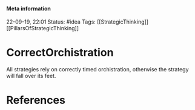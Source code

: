 #### Meta information
22-09-19, 22:01
Status: #idea
Tags: [[StrategicThinking]] [[PillarsOfStrategicThinking]]





# CorrectOrchistration
All strategies rely on correctly timed orchistration, otherwise the strategy will fall over its feet.






# References
